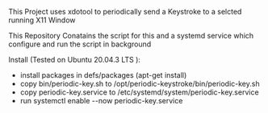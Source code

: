 This Project uses xdotool to periodically send a Keystroke to a selcted running X11 Window

This Repository Conatains the script for this and a systemd service which 
configure and run the script in background

Install (Tested on Ubuntu 20.04.3 LTS ):
 * install packages in defs/packages (apt-get install)
 * copy bin/periodic-key.sh to /opt/periodic-keystroke/bin/periodic-key.sh
 * copy periodic-key.service to /etc/systemd/system/periodic-key.service
 * run systemctl enable --now periodic-key.service
